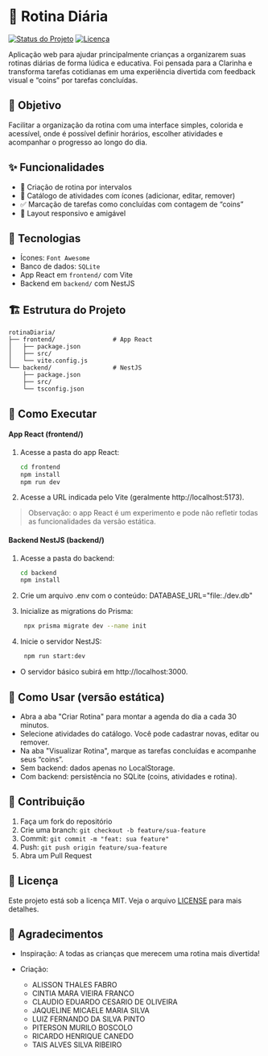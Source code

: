 # 📅 Rotina Diária

[![Status do Projeto](https://img.shields.io/badge/status-em%20desenvolvimento-yellow)](https://github.com/seu-usuario/rotina-diaria)
[![Licença](https://img.shields.io/badge/licença-MIT-blue)](LICENSE)

Aplicação web para ajudar principalmente crianças a organizarem suas rotinas diárias de forma lúdica e educativa. Foi pensada para a Clarinha e transforma tarefas cotidianas em uma experiência divertida com feedback visual e “coins” por tarefas concluídas.

## 🎯 Objetivo

Facilitar a organização da rotina com uma interface simples, colorida e acessível, onde é possível definir horários, escolher atividades e acompanhar o progresso ao longo do dia.

## ✨ Funcionalidades

- 📝 Criação de rotina por intervalos
- 🎨 Catálogo de atividades com ícones (adicionar, editar, remover)
- ✅ Marcação de tarefas como concluídas com contagem de “coins”
- 📱 Layout responsivo e amigável

## 🧰 Tecnologias

- Ícones: `Font Awesome` 
- Banco de dados: `SQLite` 
- App React em `frontend/` com Vite
- Backend em `backend/` com NestJS

## 🏗️ Estrutura do Projeto

```
rotinaDiaria/
├── frontend/                # App React
│   ├── package.json
│   ├── src/
│   └── vite.config.js
└── backend/                 # NestJS
    ├── package.json
    ├── src/
    └── tsconfig.json
```

## 🚀 Como Executar

#### App React (frontend/)

1. Acesse a pasta do app React:
   ```bash
   cd frontend
   npm install
   npm run dev
   ```
2. Acesse a URL indicada pelo Vite (geralmente http://localhost:5173).

> Observação: o app React é um experimento e pode não refletir todas as funcionalidades da versão estática.

#### Backend NestJS (backend/)

1. Acesse a pasta do backend:
   ```bash
   cd backend
   npm install
   ```

2. Crie um arquivo .env com o conteúdo:
   DATABASE_URL="file:./dev.db"

3. Inicialize as migrations do Prisma:
   ```bash
    npx prisma migrate dev --name init
   ```

4. Inicie o servidor NestJS:
   ```bash
    npm run start:dev
    ```
 - O servidor básico subirá em http://localhost:3000.

## 📱 Como Usar (versão estática)

- Abra a aba "Criar Rotina" para montar a agenda do dia a cada 30 minutos.
- Selecione atividades do catálogo. Você pode cadastrar novas, editar ou remover.
- Na aba "Visualizar Rotina", marque as tarefas concluídas e acompanhe seus “coins”.
- Sem backend: dados apenas no LocalStorage.
- Com backend: persistência no SQLite (coins, atividades e rotina).

## 🤝 Contribuição

1. Faça um fork do repositório
2. Crie uma branch: `git checkout -b feature/sua-feature`
3. Commit: `git commit -m "feat: sua feature"`
4. Push: `git push origin feature/sua-feature`
5. Abra um Pull Request

## 📄 Licença

Este projeto está sob a licença MIT. Veja o arquivo [LICENSE](LICENSE) para mais detalhes.

## 🙏 Agradecimentos

- Inspiração: A todas as crianças que merecem uma rotina mais divertida!
- Criação: 
  
  - ALISSON THALES FABRO
  - CINTIA MARA VIEIRA FRANCO
  - CLAUDIO EDUARDO CESARIO DE OLIVEIRA
  - JAQUELINE MICAELE MARIA SILVA
  - LUIZ FERNANDO DA SILVA PINTO
  - PITERSON MURILO BOSCOLO
  - RICARDO HENRIQUE CANEDO
  - TAIS ALVES SILVA RIBEIRO
